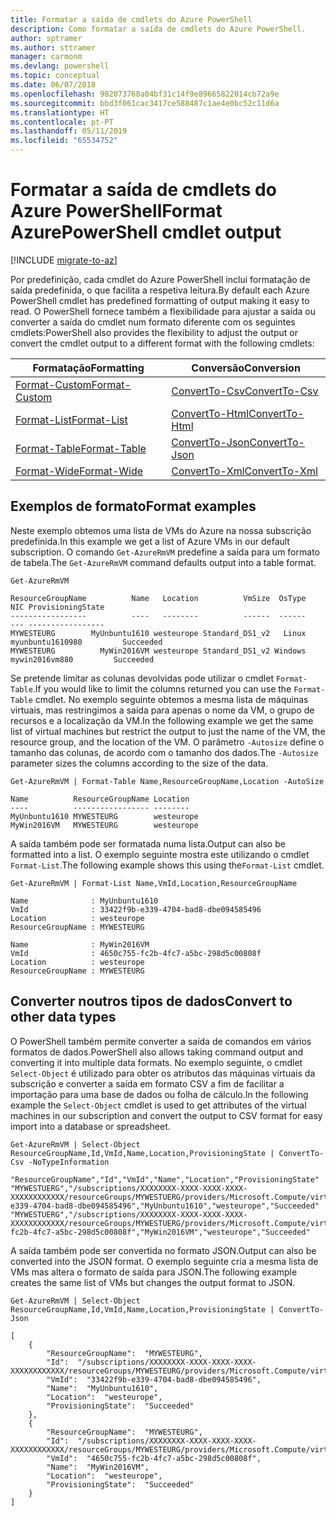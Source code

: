 ```yaml
---
title: Formatar a saída de cmdlets do Azure PowerShell
description: Como formatar a saída de cmdlets do Azure PowerShell.
author: sptramer
ms.author: sttramer
manager: carmonm
ms.devlang: powershell
ms.topic: conceptual
ms.date: 06/07/2018
ms.openlocfilehash: 982073768a04bf31c14f9e89665822014cb72a9e
ms.sourcegitcommit: bbd3f061cac3417ce588487c1ae4e0bc52c11d6a
ms.translationtype: HT
ms.contentlocale: pt-PT
ms.lasthandoff: 05/11/2019
ms.locfileid: "65534752"
---
```

# <a name="format-azurepowershell-cmdlet-output"></a><span data-ttu-id="925c5-103">Formatar a saída de cmdlets do Azure PowerShell</span><span class="sxs-lookup"><span data-stu-id="925c5-103">Format AzurePowerShell cmdlet output</span></span>

[!INCLUDE [migrate-to-az](../includes/migrate-to-az.md)]

<span data-ttu-id="925c5-104">Por predefinição, cada cmdlet do Azure PowerShell inclui formatação de saída predefinida, o que facilita a respetiva leitura.</span><span class="sxs-lookup"><span data-stu-id="925c5-104">By default each Azure PowerShell cmdlet has predefined formatting of output making it easy to read.</span></span>  <span data-ttu-id="925c5-105">O PowerShell fornece também a flexibilidade para ajustar a saída ou converter a saída do cmdlet num formato diferente com os seguintes cmdlets:</span><span class="sxs-lookup"><span data-stu-id="925c5-105">PowerShell also provides the flexibility to adjust the output or convert the cmdlet output to a different format with the following cmdlets:</span></span>

| <span data-ttu-id="925c5-106">Formatação</span><span class="sxs-lookup"><span data-stu-id="925c5-106">Formatting</span></span>      | <span data-ttu-id="925c5-107">Conversão</span><span class="sxs-lookup"><span data-stu-id="925c5-107">Conversion</span></span>       |
|-----------------|------------------|
| [<span data-ttu-id="925c5-108">Format-Custom</span><span class="sxs-lookup"><span data-stu-id="925c5-108">Format-Custom</span></span>](/powershell/module/microsoft.powershell.utility/format-custom) | [<span data-ttu-id="925c5-109">ConvertTo-Csv</span><span class="sxs-lookup"><span data-stu-id="925c5-109">ConvertTo-Csv</span></span>](/powershell/module/microsoft.powershell.utility/convertto-csv)  |
| [<span data-ttu-id="925c5-110">Format-List</span><span class="sxs-lookup"><span data-stu-id="925c5-110">Format-List</span></span>](/powershell/module/microsoft.powershell.utility/format-list)   | [<span data-ttu-id="925c5-111">ConvertTo-Html</span><span class="sxs-lookup"><span data-stu-id="925c5-111">ConvertTo-Html</span></span>](/powershell/module/microsoft.powershell.utility/convertto-html) |
| [<span data-ttu-id="925c5-112">Format-Table</span><span class="sxs-lookup"><span data-stu-id="925c5-112">Format-Table</span></span>](/powershell/module/microsoft.powershell.utility/format-table)  | [<span data-ttu-id="925c5-113">ConvertTo-Json</span><span class="sxs-lookup"><span data-stu-id="925c5-113">ConvertTo-Json</span></span>](/powershell/module/microsoft.powershell.utility/convertto-json) |
| [<span data-ttu-id="925c5-114">Format-Wide</span><span class="sxs-lookup"><span data-stu-id="925c5-114">Format-Wide</span></span>](/powershell/module/microsoft.powershell.utility/format-wide)   | [<span data-ttu-id="925c5-115">ConvertTo-Xml</span><span class="sxs-lookup"><span data-stu-id="925c5-115">ConvertTo-Xml</span></span>](/powershell/module/microsoft.powershell.utility/convertto-xml)  |

## <a name="format-examples"></a><span data-ttu-id="925c5-116">Exemplos de formato</span><span class="sxs-lookup"><span data-stu-id="925c5-116">Format examples</span></span>

<span data-ttu-id="925c5-117">Neste exemplo obtemos uma lista de VMs do Azure na nossa subscrição predefinida.</span><span class="sxs-lookup"><span data-stu-id="925c5-117">In this example we get a list of Azure VMs in our default subscription.</span></span>  <span data-ttu-id="925c5-118">O comando `Get-AzureRmVM` predefine a saída para um formato de tabela.</span><span class="sxs-lookup"><span data-stu-id="925c5-118">The `Get-AzureRmVM` command defaults output into a table format.</span></span>

```azurepowershell-interactive
Get-AzureRmVM
```

```output
ResourceGroupName          Name   Location          VmSize  OsType              NIC ProvisioningState
-----------------          ----   --------          ------  ------              --- -----------------
MYWESTEURG        MyUnbuntu1610 westeurope Standard_DS1_v2   Linux myunbuntu1610980         Succeeded
MYWESTEURG          MyWin2016VM westeurope Standard_DS1_v2 Windows   mywin2016vm880         Succeeded
```

<span data-ttu-id="925c5-119">Se pretende limitar as colunas devolvidas pode utilizar o cmdlet `Format-Table`.</span><span class="sxs-lookup"><span data-stu-id="925c5-119">If you would like to limit the columns returned you can use the `Format-Table` cmdlet.</span></span> <span data-ttu-id="925c5-120">No exemplo seguinte obtemos a mesma lista de máquinas virtuais, mas restringimos a saída para apenas o nome da VM, o grupo de recursos e a localização da VM.</span><span class="sxs-lookup"><span data-stu-id="925c5-120">In the following example we get the same list of virtual machines but restrict the output to just the name of the VM, the resource group, and the location of the VM.</span></span>  <span data-ttu-id="925c5-121">O parâmetro `-Autosize` define o tamanho das colunas, de acordo com o tamanho dos dados.</span><span class="sxs-lookup"><span data-stu-id="925c5-121">The `-Autosize` parameter sizes the columns according to the size of the data.</span></span>

```azurepowershell-interactive
Get-AzureRmVM | Format-Table Name,ResourceGroupName,Location -AutoSize
```

```output
Name          ResourceGroupName Location
----          ----------------- --------
MyUnbuntu1610 MYWESTEURG        westeurope
MyWin2016VM   MYWESTEURG        westeurope
```

<span data-ttu-id="925c5-122">A saída também pode ser formatada numa lista.</span><span class="sxs-lookup"><span data-stu-id="925c5-122">Output can also be formatted into a list.</span></span> <span data-ttu-id="925c5-123">O exemplo seguinte mostra este utilizando o cmdlet `Format-List`.</span><span class="sxs-lookup"><span data-stu-id="925c5-123">The following example shows this using the`Format-List` cmdlet.</span></span>

```azurepowershell-interactive
Get-AzureRmVM | Format-List Name,VmId,Location,ResourceGroupName
```

```output
Name              : MyUnbuntu1610
VmId              : 33422f9b-e339-4704-bad8-dbe094585496
Location          : westeurope
ResourceGroupName : MYWESTEURG

Name              : MyWin2016VM
VmId              : 4650c755-fc2b-4fc7-a5bc-298d5c00808f
Location          : westeurope
ResourceGroupName : MYWESTEURG
```

## <a name="convert-to-other-data-types"></a><span data-ttu-id="925c5-124">Converter noutros tipos de dados</span><span class="sxs-lookup"><span data-stu-id="925c5-124">Convert to other data types</span></span>

<span data-ttu-id="925c5-125">O PowerShell também permite converter a saída de comandos em vários formatos de dados.</span><span class="sxs-lookup"><span data-stu-id="925c5-125">PowerShell also allows taking command output and converting it into multiple data formats.</span></span> <span data-ttu-id="925c5-126">No exemplo seguinte, o cmdlet `Select-Object` é utilizado para obter os atributos das máquinas virtuais da subscrição e converter a saída em formato CSV a fim de facilitar a importação para uma base de dados ou folha de cálculo.</span><span class="sxs-lookup"><span data-stu-id="925c5-126">In the following example the `Select-Object` cmdlet is used to get attributes of the virtual machines in our subscription and convert the output to CSV format for easy import into a database or spreadsheet.</span></span>

```azurepowershell-interactive
Get-AzureRmVM | Select-Object ResourceGroupName,Id,VmId,Name,Location,ProvisioningState | ConvertTo-Csv -NoTypeInformation
```

```output
"ResourceGroupName","Id","VmId","Name","Location","ProvisioningState"
"MYWESTUERG","/subscriptions/XXXXXXXX-XXXX-XXXX-XXXX-XXXXXXXXXXXX/resourceGroups/MYWESTUERG/providers/Microsoft.Compute/virtualMachines/MyUnbuntu1610","33422f9b-e339-4704-bad8-dbe094585496","MyUnbuntu1610","westeurope","Succeeded"
"MYWESTUERG","/subscriptions/XXXXXXXX-XXXX-XXXX-XXXX-XXXXXXXXXXXX/resourceGroups/MYWESTUERG/providers/Microsoft.Compute/virtualMachines/MyWin2016VM","4650c755-fc2b-4fc7-a5bc-298d5c00808f","MyWin2016VM","westeurope","Succeeded"
```

<span data-ttu-id="925c5-127">A saída também pode ser convertida no formato JSON.</span><span class="sxs-lookup"><span data-stu-id="925c5-127">Output can also be converted into the JSON format.</span></span>  <span data-ttu-id="925c5-128">O exemplo seguinte cria a mesma lista de VMs mas altera o formato de saída para JSON.</span><span class="sxs-lookup"><span data-stu-id="925c5-128">The following example creates the same list of VMs but changes the output format to JSON.</span></span>

```azurepowershell-interactive
Get-AzureRmVM | Select-Object ResourceGroupName,Id,VmId,Name,Location,ProvisioningState | ConvertTo-Json
```

```output
[
    {
        "ResourceGroupName":  "MYWESTEURG",
        "Id":  "/subscriptions/XXXXXXXX-XXXX-XXXX-XXXX-XXXXXXXXXXXX/resourceGroups/MYWESTEURG/providers/Microsoft.Compute/virtualMachines/MyUnbuntu1610",
        "VmId":  "33422f9b-e339-4704-bad8-dbe094585496",
        "Name":  "MyUnbuntu1610",
        "Location":  "westeurope",
        "ProvisioningState":  "Succeeded"
    },
    {
        "ResourceGroupName":  "MYWESTEURG",
        "Id":  "/subscriptions/XXXXXXXX-XXXX-XXXX-XXXX-XXXXXXXXXXXX/resourceGroups/MYWESTEURG/providers/Microsoft.Compute/virtualMachines/MyWin2016VM",
        "VmId":  "4650c755-fc2b-4fc7-a5bc-298d5c00808f",
        "Name":  "MyWin2016VM",
        "Location":  "westeurope",
        "ProvisioningState":  "Succeeded"
    }
]
```
